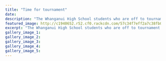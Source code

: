 ```yaml
---
title: "Time for tournament"
date: 
description: "The Whanganui High School students who are off to tournament week, Wanganui Chroncile article on 26/8/16..."
featured_image: http://c1940652.r52.cf0.rackcdn.com/57c34f7eff2a7c38fb00183f/WHS-students-off-to-tournament-week-chron-26-aug-2016.jpg
excerpt: "The Whanganui High School students who are off to tournament week."
gallery_image_1: 
gallery_image_2: 
gallery_image_3: 
gallery_image_4: 
gallery_image_5: 
---
```

